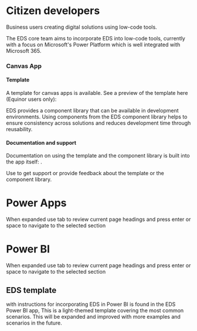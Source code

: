 # Citizen developers

Business users creating digital solutions using low-code tools.

The EDS core team aims to incorporate EDS into low-code tools, currently with a focus on Microsoft's Power Platform which is well integrated with Microsoft 365.

  

### Canvas App

#### Template

A template for canvas apps is available. See a preview of the template here (Equinor users only): 

EDS provides a component library that can be available in development environments. Using components from the EDS component library helps to ensure consistency across solutions and reduces development time through reusability.

#### Documentation and support

Documentation on using the template and the component library is built into the app itself: .

Use  to get support or provide feedback about the template or the component library.



# Power Apps

When expanded use tab to review current page headings and press enter or space to navigate to the selected section

# Power BI

When expanded use tab to review current page headings and press enter or space to navigate to the selected section

## EDS template

 with instructions for incorporating EDS in Power BI is found in the EDS Power BI app, This is a light-themed template covering the most common scenarios. This will be expanded and improved with more examples and scenarios in the future.